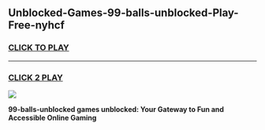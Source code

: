 
## Unblocked-Games-99-balls-unblocked-Play-Free-nyhcf
<h3>
<a href="https://premium76.site?title=99-balls-unblocked&ref=15A">CLICK TO PLAY</a></h3>
<hr>

<h3>
<a href="https://premium76.site?title=99-balls-unblocked&ref=15A">CLICK 2 PLAY</a>
  
</h3>

<a href="https://premium76.site?title=99-balls-unblocked&ref=15A"><img src="https://clearcache.store/games.png"></a>


**99-balls-unblocked games unblocked: Your Gateway to Fun and Accessible Online Gaming**

